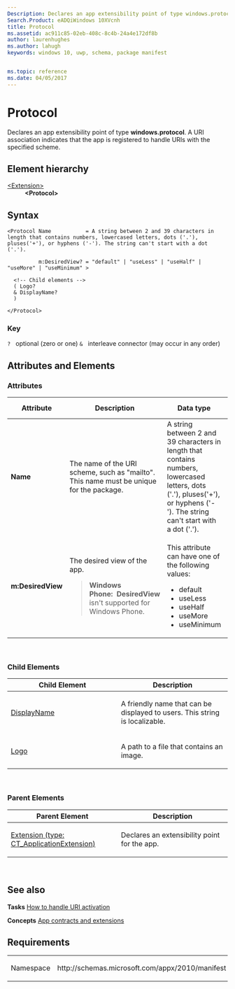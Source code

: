 ```yaml
---
Description: Declares an app extensibility point of type windows.protocol
Search.Product: eADQiWindows 10XVcnh
title: Protocol
ms.assetid: ac911c85-02eb-408c-8c4b-24a4e172df8b
author: laurenhughes
ms.author: lahugh
keywords: windows 10, uwp, schema, package manifest


ms.topic: reference
ms.date: 04/05/2017
---
```


# Protocol

Declares an app extensibility point of type **windows.protocol**. A URI association indicates that the app is registered to handle URIs with the specified scheme.

## Element hierarchy

<dl>
<dt><a href="element-extension.md">&lt;Extension&gt;</a></dt>
<dd><b>&lt;Protocol&gt;</b></dd>
</dl>

## Syntax

``` syntax
<Protocol Name           = A string between 2 and 39 characters in length that contains numbers, lowercased letters, dots ('.'), pluses('+'), or hyphens ('-'). The string can't start with a dot ('.').

          m:DesiredView? = "default" | "useLess" | "useHalf" | "useMore" | "useMinimum" >

  <!-- Child elements -->
  ( Logo?
  & DisplayName?
  )

</Protocol>
```

### Key

`?`   optional (zero or one)
`&`   interleave connector (may occur in any order)

## Attributes and Elements


### Attributes

<table>
<colgroup>
<col width="20%" />
<col width="20%" />
<col width="20%" />
<col width="20%" />
<col width="20%" />
</colgroup>
<thead>
<tr class="header">
<th>Attribute</th>
<th>Description</th>
<th>Data type</th>
<th>Required</th>
<th>Default value</th>
</tr>
</thead>
<tbody>
<tr class="odd">
<td><strong>Name</strong></td>
<td><p>The name of the URI scheme, such as &quot;mailto&quot;. This name must be unique for the package.</p></td>
<td>A string between 2 and 39 characters in length that contains numbers, lowercased letters, dots ('.'), pluses('+'), or hyphens ('-'). The string can't start with a dot ('.').</td>
<td>Yes</td>
<td></td>
</tr>
<tr class="even">
<td><strong>m:DesiredView</strong></td>
<td><p>The desired view of the app.</p>
<blockquote>
<strong>Windows Phone:  DesiredView</strong> isn't supported for Windows Phone.
</blockquote></td>
<td><p>This attribute can have one of the following values:</p>
<ul>
<li>default</li>
<li>useLess</li>
<li>useHalf</li>
<li>useMore</li>
<li>useMinimum</li>
</ul></td>
<td>No</td>
<td></td>
</tr>
</tbody>
</table>

 

### Child Elements

<table>
<colgroup>
<col width="50%" />
<col width="50%" />
</colgroup>
<thead>
<tr class="header">
<th>Child Element</th>
<th>Description</th>
</tr>
</thead>
<tbody>
<tr class="odd">
<td><a href="element-1-displayname.md">DisplayName</a> </td>
<td><p>A friendly name that can be displayed to users. This string is localizable.</p></td>
</tr>
<tr class="even">
<td><a href="element-1-logo.md">Logo</a> </td>
<td><p>A path to a file that contains an image.</p></td>
</tr>
</tbody>
</table>

 

### Parent Elements

<table>
<colgroup>
<col width="50%" />
<col width="50%" />
</colgroup>
<thead>
<tr class="header">
<th>Parent Element</th>
<th>Description</th>
</tr>
</thead>
<tbody>
<tr class="odd">
<td><a href="element-extension.md">Extension (type: CT_ApplicationExtension)</a> </td>
<td><p>Declares an extensibility point for the app.</p></td>
</tr>
</tbody>
</table>

 

## See also


**Tasks**
[How to handle URI activation](https://msdn.microsoft.com/library/windows/apps/hh452686)

**Concepts**
[App contracts and extensions](https://msdn.microsoft.com/library/windows/apps/hh464906)

## Requirements

<table>
<colgroup>
<col width="50%" />
<col width="50%" />
</colgroup>
<tbody>
<tr class="odd">
<td><p>Namespace</p></td>
<td><p>http://schemas.microsoft.com/appx/2010/manifest</p></td>
</tr>
</tbody>
</table>

 

 



